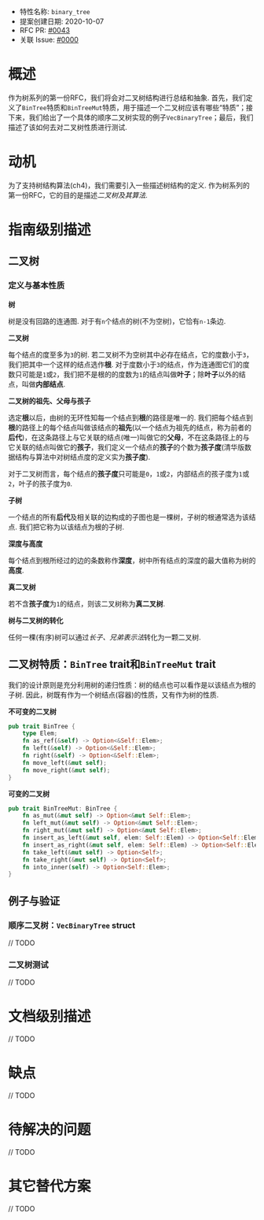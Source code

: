 - 特性名称: `binary_tree`
- 提案创建日期: 2020-10-07
- RFC PR: [#0043](https://github.com/Nouzan/my-algo-rs/pull/0043)
- 关联 Issue: [#0000](https://github.com/Nouzan/my-algo-rs/issues/0000)

# 概述

作为树系列的第一份RFC，我们将会对二叉树结构进行总结和抽象. 首先，我们定义了`BinTree`特质和`BinTreeMut`特质，用于描述一个二叉树应该有哪些“特质”；接下来，我们给出了一个具体的顺序二叉树实现的例子`VecBinaryTree`；最后，我们描述了该如何去对二叉树性质进行测试.

# 动机

为了支持树结构算法(ch4)，我们需要引入一些描述树结构的定义. 作为树系列的第一份RFC，它的目的是描述*二叉树及其算法*.

# 指南级别描述

## 二叉树

### 定义与基本性质

**树**

树是没有回路的连通图. 对于有`n`个结点的树(不为空树)，它恰有`n-1`条边.

**二叉树**

每个结点的度至多为`3`的树. 若二叉树不为空树其中必存在结点，它的度数小于`3`，我们把其中一个这样的结点选作**根**. 对于度数小于`3`的结点，作为连通图它们的度数只可能是`1`或`2`，我们把不是根的的度数为`1`的结点叫做**叶子**；除**叶子**以外的结点，叫做**内部结点**.

**二叉树的祖先、父母与孩子**

选定**根**以后，由树的无环性知每一个结点到**根**的路径是唯一的. 我们把每个结点到**根**的路径上的每个结点叫做该结点的**祖先**(以一个结点为祖先的结点，称为前者的**后代**)，在这条路径上与它关联的结点(唯一)叫做它的**父母**，不在这条路径上的与它关联的结点叫做它的**孩子**，我们定义一个结点的**孩子**的个数为**孩子度**(清华版数据结构与算法中对树结点度的定义实为**孩子度**).

对于二叉树而言，每个结点的**孩子度**只可能是`0`，`1`或`2`，内部结点的孩子度为`1`或`2`，叶子的孩子度为`0`.

**子树**

一个结点的所有**后代**及相关联的边构成的子图也是一棵树，子树的根通常选为该结点. 我们把它称为以该结点为根的子树.

**深度与高度**

每个结点到根所经过的边的条数称作**深度**，树中所有结点的深度的最大值称为树的**高度**.

**真二叉树**

若不含**孩子度**为`1`的结点，则该二叉树称为**真二叉树**.

**树与二叉树的转化**

任何一棵(有序)树可以通过*长子、兄弟表示法*转化为一颗二叉树.

## 二叉树特质：`BinTree` trait和`BinTreeMut` trait

我们的设计原则是充分利用树的递归性质：树的结点也可以看作是以该结点为根的子树. 因此，树既有作为一个树结点(容器)的性质，又有作为树的性质.

**不可变的二叉树**
```rust
pub trait BinTree {
    type Elem;
    fn as_ref(&self) -> Option<&Self::Elem>;
    fn left(&self) -> Option<&Self::Elem>;
    fn right(&self) -> Option<&Self::Elem>;
    fn move_left(&mut self);
    fn move_right(&mut self);
}
```

**可变的二叉树**
```rust
pub trait BinTreeMut: BinTree {
    fn as_mut(&mut self) -> Option<&mut Self::Elem>;
    fn left_mut(&mut self) -> Option<&mut Self::Elem>;
    fn right_mut(&mut self) -> Option<&mut Self::Elem>;
    fn insert_as_left(&mut self, elem: Self::Elem) -> Option<Self::Elem>;
    fn insert_as_right(&mut self, elem: Self::Elem) -> Option<Self::Elem>;
    fn take_left(&mut self) -> Option<Self>;
    fn take_right(&mut self) -> Option<Self>;
    fn into_inner(self) -> Option<Self::Elem>;
}
```

## 例子与验证

### 顺序二叉树：`VecBinaryTree` struct

// TODO

### 二叉树测试

// TODO

# 文档级别描述

// TODO

# 缺点

// TODO

# 待解决的问题

// TODO

# 其它替代方案

// TODO

